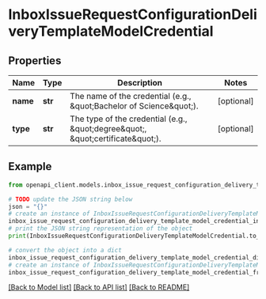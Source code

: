 # InboxIssueRequestConfigurationDeliveryTemplateModelCredential


## Properties

Name | Type | Description | Notes
------------ | ------------- | ------------- | -------------
**name** | **str** | The name of the credential (e.g., \&quot;Bachelor of Science\&quot;). | [optional] 
**type** | **str** | The type of the credential (e.g., \&quot;degree\&quot;, \&quot;certificate\&quot;). | [optional] 

## Example

```python
from openapi_client.models.inbox_issue_request_configuration_delivery_template_model_credential import InboxIssueRequestConfigurationDeliveryTemplateModelCredential

# TODO update the JSON string below
json = "{}"
# create an instance of InboxIssueRequestConfigurationDeliveryTemplateModelCredential from a JSON string
inbox_issue_request_configuration_delivery_template_model_credential_instance = InboxIssueRequestConfigurationDeliveryTemplateModelCredential.from_json(json)
# print the JSON string representation of the object
print(InboxIssueRequestConfigurationDeliveryTemplateModelCredential.to_json())

# convert the object into a dict
inbox_issue_request_configuration_delivery_template_model_credential_dict = inbox_issue_request_configuration_delivery_template_model_credential_instance.to_dict()
# create an instance of InboxIssueRequestConfigurationDeliveryTemplateModelCredential from a dict
inbox_issue_request_configuration_delivery_template_model_credential_from_dict = InboxIssueRequestConfigurationDeliveryTemplateModelCredential.from_dict(inbox_issue_request_configuration_delivery_template_model_credential_dict)
```
[[Back to Model list]](../README.md#documentation-for-models) [[Back to API list]](../README.md#documentation-for-api-endpoints) [[Back to README]](../README.md)



